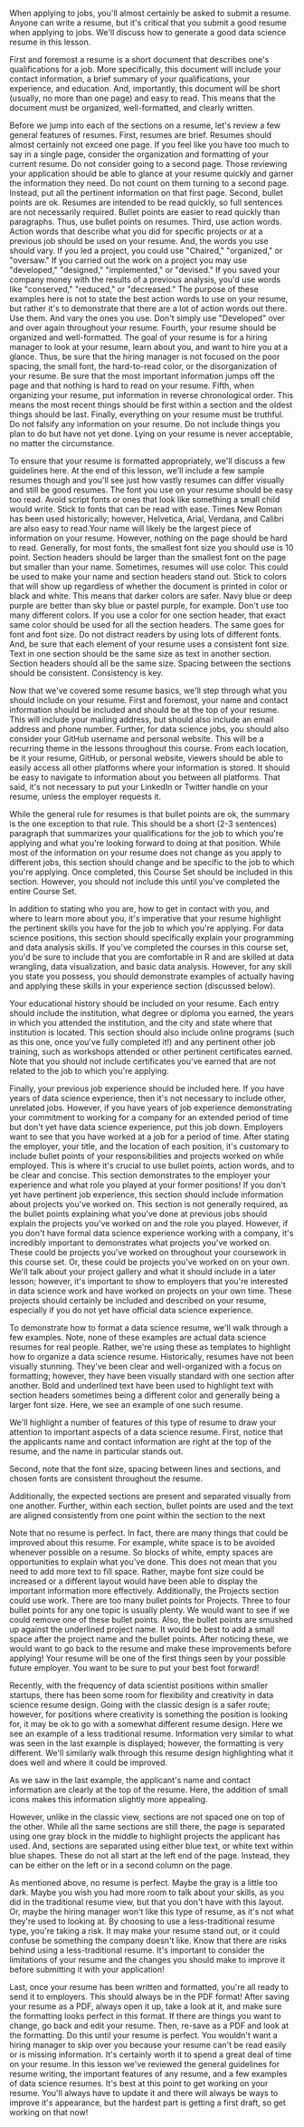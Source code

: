 When applying to jobs, you'll almost certainly be asked to submit a resume. Anyone can write a resume, but it's critical that you submit a good resume when applying to jobs. We'll discuss how to generate a good data science resume in this lesson.

First and foremost a resume is a short document that describes one's qualifications for a job. More specifically, this document will include your contact information, a brief summary of your qualifications, your experience, and education. And, importantly, this document will be short (usually, no more than one page) and easy to read. This means that the document must be organized, well-formatted, and clearly written.

Before we jump into each of the sections on a resume, let's review a few general features of resumes. First, resumes are brief. Resumes should almost certainly not exceed one page. If you feel like you have too much to say in a single page, consider the organization and formatting of your current resume. Do not consider going to a second page. Those reviewing your application should be able to glance at your resume quickly and garner the information they need. Do not count on them turning to a second page. Instead, put all the pertinent information on that first page. Second, bullet points are ok. Resumes are intended to be read quickly, so full sentences are not necessarily required. Bullet points are easier to read quickly than paragraphs. Thus, use bullet points on resumes. Third, use action words. Action words that describe what you did for specific projects or at a previous job should be used on your resume. And, the words you use should vary. If you led a project, you could use "Chaired," "organized," or "oversaw." If you carried out the work on a project you may use "developed," "designed," "implemented," or "devised." If you saved your company money with the results of a previous analysis, you'd use words like "conserved," "reduced," or "decreased." The purpose of these examples here is not to state the best action words to use on your resume, but rather it's to demonstrate that there are a lot of action words out there. Use them. And vary the ones you use. Don't simply use "Developed" over and over again throughout your resume. Fourth, your resume should be organized and well-formatted. The goal of your resume is for a hiring manager to look at your resume, learn about you, and want to hire you at a glance. Thus, be sure that the hiring manager is not focused on the poor spacing, the small font, the hard-to-read color, or the disorganization of your resume. Be sure that the most important information jumps off the page and that nothing is hard to read on your resume. Fifth, when organizing your resume, put information in reverse chronological order. This means the most recent things should be first within a section and the oldest things should be last. Finally, everything on your resume must be truthful. Do not falsify any information on your resume. Do not include things you plan to do but have not yet done. Lying on your resume is never acceptable, no matter the circumstance.

To ensure that your resume is formatted appropriately, we'll discuss a few guidelines here. At the end of this lesson, we'll include a few sample resumes though and you'll see just how vastly resumes can differ visually and still be good resumes. The font you use on your resume should be easy too read. Avoid script fonts or ones that look like something a small child would write. Stick to fonts that can be read with ease. Times New Roman has been used historically; however, Helvetica, Arial, Verdana, and Calibri are also easy to read.Your name will likely be the largest piece of information on your resume. However, nothing on the page should be hard to read. Generally, for most fonts, the smallest font size you should use is 10 point. Section headers should be larger than the smallest font on the page but smaller than your name. Sometimes, resumes will use color. This could be used to make your name and section headers stand out. Stick to colors that will show up regardless of whether the document is printed in color or black and white. This means that darker colors are safer. Navy blue or deep purple are better than sky blue or pastel purple, for example. Don't use too many different colors. If you use a color for one section header, that exact same color should be used for all the section headers. The same goes for font and font size. Do not distract readers by using lots of different fonts. And, be sure that each element of your resume uses a consistent font size. Text in one section should be the same size as text in another section. Section headers should all be the same size. Spacing between the sections should be consistent. Consistency is key.

Now that we've covered some resume basics, we'll step through what you should include on your resume. First and foremost, your name and contact information should be included and should be at the top of your resume. This will include your mailing address, but should also include an email address and phone number. Further, for data science jobs, you should also consider your GitHub username and personal website. This will be a recurring theme in the lessons throughout this course. From each location, be it your resume, GitHub, or personal website, viewers should be able to easily access all other platforms where your information is stored. It should be easy to navigate to information about you between all platforms. That said, it's not necessary to put your LinkedIn or Twitter handle on your resume, unless the employer requests it.

While the general rule for resumes is that bullet points are ok, the summary is the one exception to that rule. This should be a short (2-3 sentences) paragraph that summarizes your qualifications for the job to which you're applying and what you're looking forward to doing at that position. While most of the information on your resume does not change as you apply to different jobs, this section should change and be specific to the job to which you're applying. Once completed, this Course Set should be included in this section. However, you should not include this until you've completed the entire Course Set.

In addition to stating who you are, how to get in contact with you, and where to learn more about you, it's imperative that your resume highlight the pertinent skills you have for the job to which you're applying. For data science positions, this section should specifically explain your programming and data analysis skills. If you've completed the courses in this course set, you'd be sure to include that you are comfortable in R and are skilled at data wrangling, data visualization, and basic data analysis. However, for any skill you state you possess, you should demonstrate examples of actually having and applying these skills in your experience section (discussed below). 

Your educational history should be included on your resume. Each entry should include the institution, what degree or diploma you earned, the years in which you attended the institution, and the city and state where that institution is located. This section should also include online programs (such as this one, once you've fully completed it!) and any pertinent other job training, such as workshops attended or other pertinent certificates earned. Note that you should not include certificates you've earned that are not related to the job to which you're applying. 

Finally, your previous job experience should be included here. If you have years of data science experience, then it's not necessary to include other, unrelated jobs. However, if you have years of job experience demonstrating your commitment to working for a company for an extended period of time but don't yet have data science experience, put this job down. Employers want to see that you have worked at a job for a period of time. After stating the employer, your title, and the location of each position, it's customary to include bullet points of your responsibilities and projects worked on while employed. This is where it's crucial to use bullet points, action words, and to be clear and concise. This section demonstrates to the employer your experience and what role you played at your former positions! If you don't yet have pertinent job experience, this section should include information about projects you've worked on. This section is not generally required, as the bullet points explaining what you've done at previous jobs should explain the projects you've worked on and the role you played. However, if you don't have formal data science experience working with a company, it's incredibly important to demonstrates what projects you've worked on. These could be projects you've worked on throughout your coursework in this course set. Or, these could be projects you've worked on on your own. We'll talk about your project gallery and what it should include in a later lesson; however, it's important to show to employers that you're interested in data science work and have worked on projects on your own time. These projects should certainly be included and described on your resume, especially if you do not yet have official data science experience. 

To demonstrate how to format a data science resume, we'll walk through a few examples. Note, none of these examples are actual data science resumes for real people. Rather, we're using these as templates to highlight how to organize a data science resume. Historically, resumes have not been visually stunning. They've been clear and well-organized with a focus on formatting; however, they have been visually standard with one section after another. Bold and underlined text have been used to highlight text with section headers sometimes being a different color and generally being a larger font size. Here, we see an example of one such resume.

We'll highlight a number of features of this type of resume to draw your attention to important aspects of a data science resume. First, notice that the applicants name and contact information are right at the top of the resume, and the name in particular stands out. 

Second, note that the font size, spacing between lines and sections, and chosen fonts are consistent throughout the resume.

Additionally, the expected sections are present and separated visually from one another. Further, within each section, bullet points are used and the text are aligned consistently from one point within the section to the next

Note that no resume is perfect. In fact, there are many things that could be improved about this resume. For example, white space is to be avoided whenever possible on a resume. So blocks of white, empty spaces are opportunities to explain what you've done. This does not mean that you need to add more text to fill space. Rather, maybe font size could be increased or a different layout would have been able to display the important information more effectively. Additionally, the Projects section could use work. There are too many bullet points for Projects. Three to four bullet points for any one topic is usually plenty. We would want to see if we could remove one of these bullet points. Also, the bullet points are smushed up against the underlined project name. It would be best to add a small space after the project name and the bullet points. After noticing these, we would want to go back to the resume and make these improvements before applying! Your resume will be one of the first things seen by your possible future employer. You want to be sure to put your best foot forward!

Recently, with the frequency of data scientist positions within smaller startups, there has been some room for flexibility and creativity in data science resume design. Going with the classic design is a safer route; however, for positions where creativity is something the position is looking for, it may be ok to go with a somewhat different resume design. Here we see an example of a less traditional resume. Information very similar to what was seen in the last example is displayed; however, the formatting is very different. We'll similarly walk through this resume design highlighting what it does well and where it could be improved.

As we saw in the last example, the applicant's name and contact information are clearly at the top of the resume. Here, the addition of small icons makes this information slightly more appealing.

However, unlike in the classic view, sections are not spaced one on top of the other. While all the same sections are still there, the page is separated using one gray block in the middle to highlight projects the applicant has used. And, sections are separated using either blue text, or white text within blue shapes. These do not all start at the left end of the page. Instead, they can be either on the left or in a second column on the page.

As mentioned above, no resume is perfect. Maybe the gray is a little too dark. Maybe you wish you had more room to talk about your skills, as you did in the traditional resume view, but that you don't have with this layout. Or, maybe the hiring manager won't like this type of resume, as it's not what they're used to looking at. By choosing to use a less-traditional resume type, you're taking a risk. It may make your resume stand out, or it could confuse be something the company doesn't like. Know that there are risks behind using a less-traditional resume. It's important to consider the limitations of your resume and the changes you should make to improve it before submitting it with your application!

Last, once your resume has been written and formatted, you're all ready to send it to employers. This should always be in the PDF format! After saving your resume as a PDF, always open it up, take a look at it, and make sure the formatting looks perfect in this format. If there are things you want to change, go back and edit your resume. Then, re-save as a PDF and look at the formatting. Do this until your resume is perfect. You wouldn't want a hiring manager to skip over you because your resume can't be read easily or is missing information. It's certainly worth it to spend a great deal of time on your resume. In this lesson we've reviewed the general guidelines for resume writing, the important features of any resume, and a few examples of data science resumes. It's best at this point to get working on your resume. You'll always have to update it and there will always be ways to improve it's appearance, but the hardest part is getting a first draft, so get working on that now!